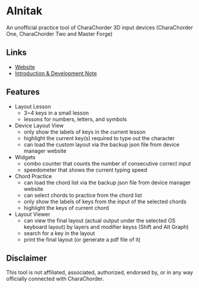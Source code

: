 # Alnitak

An unofficial practice tool of CharaChorder 3D input devices (CharaChorder One, CharaChorder Two and Master Forge)

## Links

- [Website](https://andy23512.github.io/alnitak/)
- [Introduction & Development Note](https://andy23512.github.io/blog/2024/05/01/alnitak-a-practice-tool-of-charachorder-3d-input-devices-developed-by-tangent/)

## Features

- Layout Lesson
  - 3~4 keys in a small lesson
  - lessons for numbers, letters, and symbols
- Device Layout View
  - only show the labels of keys in the current lesson
  - highlight the current key(s) required to type out the character
  - can load the custom layout via the backup json file from device manager website
- Widgets
  - combo counter that counts the number of consecutive correct input
  - speedometer that shows the current typing speed
- Chord Practice
  - can load the chord list via the backup json file from device manager website
  - can select chords to practice from the chord list
  - only show the labels of keys from the input of the selected chords
  - highlight the keys of current chord
- Layout Viewer
  - can view the final layout (actual output under the selected OS keyboard layout) by layers and modifier keyss (Shift and Alt Graph)
  - search for a key in the layout
  - print the final layout (or generate a pdf file of it)

## Disclaimer

This tool is not affiliated, associated, authorized, endorsed by, or in any way officially connected with CharaChorder.
